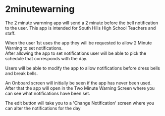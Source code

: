 # 2minutewarning

The 2 minute warnning app will send a 2 minute before the bell notification to the user.  This app is intended for 
South Hills High School Teachers and staff.

When the user 1st uses the app they will be requested to allow 2 Minute Warning to set notifications.  
After allowing the app to set notifications user will be able to pick the schedule that corresponds with the 
day.

Users will be able to modify the app to allow notifications before dress bells and break bells.

An Onboard screen will initially be seen if the app has never been used.  After that the app will open in the Two Minute
Warning Screen where you can see what notifications have been set.

The edit button will take you to a 'Change Notification' screen where you can alter the notifications for the day
